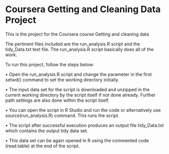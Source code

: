 # Coursera Getting and Cleaning Data Project
This is the project for the Coursera course Getting and cleaning data


The pertinent files included are the run_analysis.R script and the tidy_Data.txt text file.
The run_analysis.R script basically does all of the work.

To run this project, follow the steps below:

•	Open the run_analysis.R script and change the parameter in the first setwd() command to set the working directory initially.

•	The input data set for the script is downloaded and unzipped in the current working directory by the script itself if not done already. Further path settings are also done within the script itself.

•	You can open the script in R Studio and run the code or alternatively use source(run_analysis.R) command. This runs the script.

•	The script after successful execution produces an output file tidy_Data.txt which contains the output tidy data set.

•	This data set can be again opened in R using the commented code (read.table) at the end of the script.

